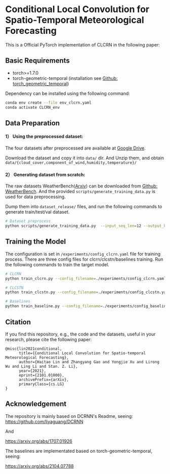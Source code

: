 # Conditional Local Convolution for Spatio-Temporal Meteorological Forecasting


This is a Official PyTorch implementation of CLCRN in the following paper: 


## Basic Requirements
* torch>=1.7.0 
* torch-geometric-temporal (installation see [Github: torch_geometric_temporal](https://github.com/benedekrozemberczki/pytorch_geometric_temporal))

Dependency can be installed using the following command:
```bash
conda env create --file env_clcrn.yaml
conda activate CLCRN_env
```

## Data Preparation
#### 1） Using the preprocessed dataset:
 The four datasets after preprocessed are available at [Google Drive](https://drive.google.com/drive/u/1/folders/12y539wx2-kuCVlGkE09pRLl-ktVZchLO).

Download the dataset and copy it into `data/` dir. And Unzip them, and obtain `data/{cloud_cover,component_of_wind,humidity,temperature}/`

#### 2） Generating dataset from scratch: 
The raw datasets WeatherBench([Arxiv](https://arxiv.org/abs/2002.00469)) can be downloaded from [Github: WeatherBench](https://github.com/pangeo-data/WeatherBench). And the provided `scripts/generate_training_data.py` is used for data preprocessing.

Dump them into `dataset_release/` files, and run the following commands to generate train/test/val dataset.
```bash
# Dataset preprocess
python scripts/generate_training_data.py  --input_seq_len=12 --output_horizon_len=12
```


## Training the Model
The configuration is set in `/experiments/config_clcrn.yaml` file for training process. There are three config files for clcrn/clcstn/baselines training. Run the following commands to train the target model.

```bash
# CLCRN
python train_clcrn.py --config_filename=./experiments/config_clcrn.yaml

# CLCSTN
python train_clcstn.py --config_filename=./experiments/config_clcstn.yaml

# Baselines
python train_baseline.py --config_filename=./experiments/config_baseline.yaml
```


## Citation

If you find this repository, e.g., the code and the datasets, useful in your research, please cite the following paper:
```
@misc{lin2021conditional,
      title={Conditional Local Convolution for Spatio-temporal Meteorological Forecasting}, 
      author={Haitao Lin and Zhangyang Gao and Yongjie Xu and Lirong Wu and Ling Li and Stan. Z. Li},
      year={2021},
      eprint={2101.01000},
      archivePrefix={arXiv},
      primaryClass={cs.LG}
}
```

## Acknowledgement
The repository is mainly based on DCRNN's Readme, seeing:
https://github.com/liyaguang/DCRNN

And

https://arxiv.org/abs/1707.01926

The baselines are implementated based on torch-geometric-temporal, seeing:

https://arxiv.org/abs/2104.07788
